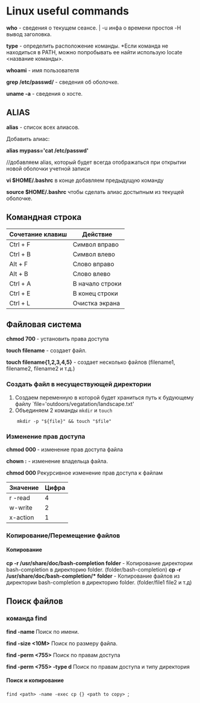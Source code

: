 # Linux useful commands


__who__  - сведения о текущем сеансе. | -u инфа о времени простоя -H вывод заголовка. 

__type__ - определить расположение команды. *Если команда не находиться в PATH, можно попробывать ее найти использую locate <название команды>.

__whoami__ - имя пользователя

__grep <name> /etc/passwd/__ - сведения об оболочке.

__uname -a__ - сведения о хосте.
  
## ALIAS
  
__alias__ - список всех алиасов.
  
Добавить алиас: 
  
__alias mypass='cat /etc/passwd'__ 
  
//добавляем alias, который будет всегда отображаться при открытии новой оболочки учетной записи
  
__vi $HOME/.bashrc__ в конце добавляем предыдущую команду

__source $HOME/.bashrc__ чтобы сделать алиас достыпным из текущей оболочке.   



## Командная строка

|Сочетание клавиш | Действие |
|-----------------|----------|
|Ctrl + F         |Символ вправо|
|Ctrl + B         |Символ влево|
|Alt + F         |Слово вправо|
|Alt + B         |Слово влево|
|Ctrl + A         |В начало строки|
|Ctrl + E         |В конец строки|
|Ctrl + L         |Очистка экрана|

## Файловая система

__chmod 700 <filename>__ - установить права доступа

__touch filename__ - создает файл.
  
__touch filename{1,2,3,4,5}__ - создает несколько файлов (filename1, filename2, filename2 и т.д.)

### Создать файл в несуществующей директории

1. Создаем переменную в которой будет храниться путь к будующему файлу `file='outdoors/vegatation/landscape.txt'
2. Объединяем 2 команды `mkdir` и `touch`
```
    mkdir -p "${file}" && touch "$file"  
```
    


### Изменение прав доступа

__chmod 000 <filename>__ - изменение прав доступа файла
  
__chown <user>:<group>__ - изменение владельца файла.
  
 __chmod 000 <dirname>__ Рекурсивное изменение прав доступа к файлам
 

|Значение| Цифра|
|--------|------|
| r -read| 4    |
| w-write| 2    |
| x-action| 1   |

### Копирование/Перемещение файлов 
#### Копирование 

__cp -r /usr/share/doc/bash-completion folder__ - Копирование директории bash-completion в директорию folder. (folder/bash-completion)
__cp -r /usr/share/doc/bash-completion/* folder__ - Копирование файлов из директории bash-completion в директорию folder. (folder/file1 file2 и т.д)

## Поиск файлов
### команда find
__find <path> -name <filename>__ Поиск по имени.
  
__find <path> -size <10M>__ Поиск по размеру файла.
  
__find <path> -perm <755>__ Поиск по правам доступа
  
__find <path> -perm <755> -type d__ Поиск по правам доступа и типу директория
  
#### Поиск и копирование
`find <path> -name -exec cp {} <path to copy> `;
  
